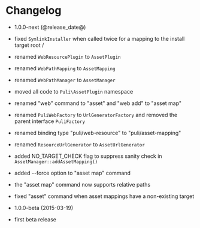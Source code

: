 Changelog
=========

* 1.0.0-next (@release_date@)

 * fixed `SymlinkInstaller` when called twice for a mapping to the install 
   target root /
 * renamed `WebResourcePlugin` to `AssetPlugin`
 * renamed `WebPathMapping` to `AssetMapping`
 * renamed `WebPathManager` to `AssetManager`
 * moved all code to `Puli\AssetPlugin` namespace
 * renamed "web" command to "asset" and "web add" to "asset map"
 * renamed `PuliWebFactory` to `UrlGeneratorFactory` and removed the parent
   interface `PuliFactory`
 * renamed binding type "puli/web-resource" to "puli/asset-mapping"
 * renamed `ResourceUrlGenerator` to `AssetUrlGenerator`
 * added NO_TARGET_CHECK flag to suppress sanity check in `AssetManager::addAssetMapping()`
 * added --force option to "asset map" command
 * the "asset map" command now supports relative paths
 * fixed "asset" command when asset mappings have a non-existing target  
 
* 1.0.0-beta (2015-03-19)

 * first beta release
